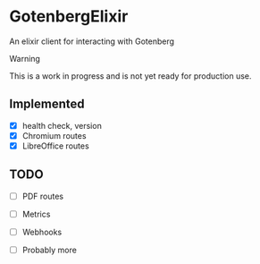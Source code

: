 # GotenbergElixir
An elixir client for interacting with Gotenberg

> [!WARNING]
> This is a work in progress and is not yet ready for production use.

## Implemented
- [x] health check, version
- [x] Chromium routes
- [x] LibreOffice routes

## TODO
- [ ] PDF routes
- [ ] Metrics
- [ ] Webhooks
- [ ] Probably more

